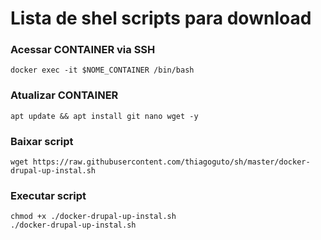 # Lista de shel scripts para download
### Acessar CONTAINER via SSH
`` docker exec -it $NOME_CONTAINER /bin/bash ``
### Atualizar CONTAINER
`` apt update && apt install git nano wget -y ``
### Baixar script
``wget https://raw.githubusercontent.com/thiagoguto/sh/master/docker-drupal-up-instal.sh``
### Executar script
``chmod +x ./docker-drupal-up-instal.sh``
<br />
``./docker-drupal-up-instal.sh``
